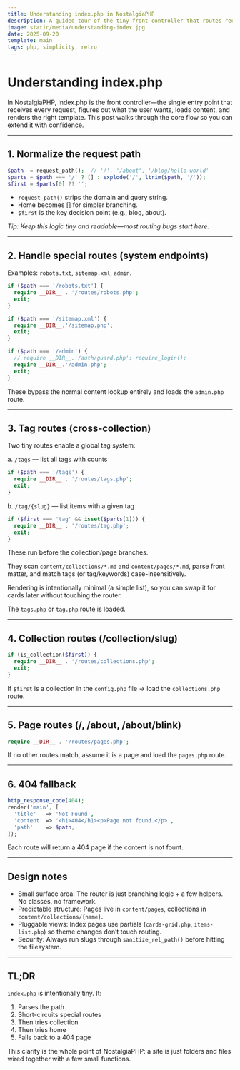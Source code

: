 ```yaml
---
title: Understanding index.php in NostalgiaPHP
description: A guided tour of the tiny front controller that routes requests, loads content, and renders templates.
image: static/media/understanding-index.jpg
date: 2025-09-20
template: main
tags: php, simplicity, retro
---
```

# Understanding index.php

In NostalgiaPHP, index.php is the front controller—the single entry point that receives every request, figures out what the user wants, loads content, and renders the right template. This post walks through the core flow so you can extend it with confidence.

---

## 1. Normalize the request path

```php
$path  = request_path();  // '/', '/about', '/blog/hello-world'
$parts = $path === '/' ? [] : explode('/', ltrim($path, '/'));
$first = $parts[0] ?? '';
```
- `request_path()` strips the domain and query string.
- Home becomes [] for simpler branching.
- `$first` is the key decision point (e.g., blog, about).

*Tip: Keep this logic tiny and readable—most routing bugs start here.*

---

## 2. Handle special routes (system endpoints)

Examples: `robots.txt`, `sitemap.xml`, `admin`.

```php
if ($path === '/robots.txt') {
  require __DIR__ . '/routes/robots.php';
  exit;
}

if ($path === '/sitemap.xml') {
  require __DIR__.'/sitemap.php';
  exit;
}

if ($path === '/admin') {
  // require __DIR__.'/auth/guard.php'; require_login();
  require __DIR__.'/admin.php';
  exit;
}
```

These bypass the normal content lookup entirely and loads the `admin.php` route.

---

## 3. Tag routes (cross-collection)

Two tiny routes enable a global tag system:

a. `/tags` — list all tags with counts

```php
if ($path === '/tags') {
  require __DIR__ . '/routes/tags.php';
  exit;
}
```
b. `/tag/{slug}` — list items with a given tag

```php
if ($first === 'tag' && isset($parts[1])) {
  require __DIR__ . '/routes/tag.php';
  exit;
}
```
These run before the collection/page branches.

They scan `content/collections/*.md` and `content/pages/*.md`, parse front matter, and match tags (or tag/keywords) case-insensitively.

Rendering is intentionally minimal (a simple list), so you can swap it for cards later without touching the router.

The `tags.php` or `tag.php` route is loaded.

---

## 4. Collection routes (/collection/slug)

```php
if (is_collection($first)) {
  require __DIR__ . '/routes/collections.php';
  exit;
}
```
If `$first` is a collection in the `config.php` file → load the `collections.php` route.

---

## 5. Page routes (/, /about, /about/blink)

```php
require __DIR__ . '/routes/pages.php';
```

If no other routes match, assume it is a page and load the `pages.php` route.

---

## 6. 404 fallback

```php
http_response_code(404);
render('main', [
  'title'   => 'Not Found',
  'content' => '<h1>404</h1><p>Page not found.</p>',
  'path'    => $path,
]);
```
Each route will return a 404 page if the content is not fount.

---

## Design notes
- Small surface area: The router is just branching logic + a few helpers. No classes, no framework.
- Predictable structure: Pages live in `content/pages`, collections in `content/collections/{name}`.
- Pluggable views: Index pages use partials (`cards-grid.php`, `items-list.php`) so theme changes don’t touch routing.
- Security: Always run slugs through `sanitize_rel_path()` before hitting the filesystem.

---

## TL;DR

`index.php` is intentionally tiny. It:
1. Parses the path
2. Short-circuits special routes
3. Then tries collection
4. Then tries home
5. Falls back to a 404 page

This clarity is the whole point of NostalgiaPHP: a site is just folders and files wired together with a few small functions.